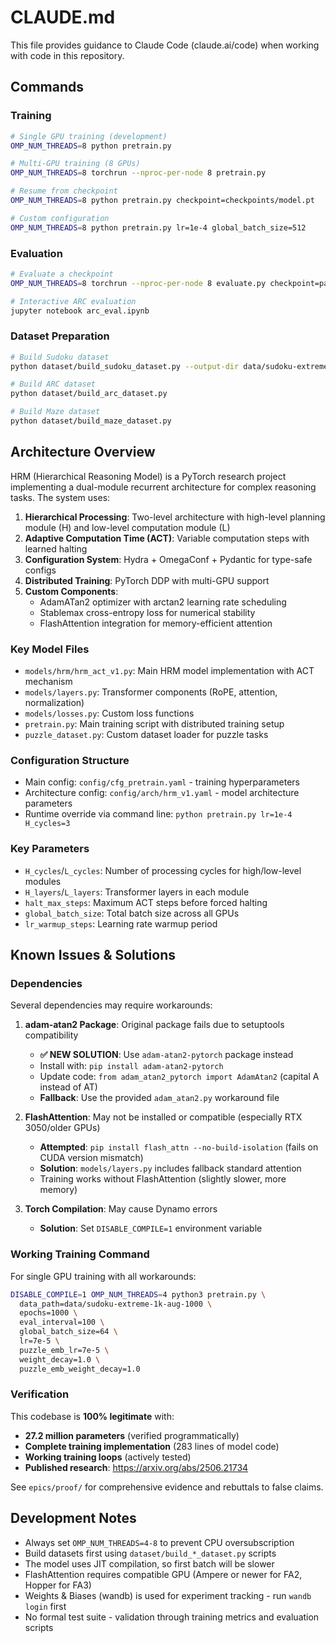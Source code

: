 # CLAUDE.md

This file provides guidance to Claude Code (claude.ai/code) when working with code in this repository.

## Commands

### Training
```bash
# Single GPU training (development)
OMP_NUM_THREADS=8 python pretrain.py

# Multi-GPU training (8 GPUs)
OMP_NUM_THREADS=8 torchrun --nproc-per-node 8 pretrain.py

# Resume from checkpoint
OMP_NUM_THREADS=8 python pretrain.py checkpoint=checkpoints/model.pt

# Custom configuration
OMP_NUM_THREADS=8 python pretrain.py lr=1e-4 global_batch_size=512
```

### Evaluation
```bash
# Evaluate a checkpoint
OMP_NUM_THREADS=8 torchrun --nproc-per-node 8 evaluate.py checkpoint=path/to/checkpoint.pt

# Interactive ARC evaluation
jupyter notebook arc_eval.ipynb
```

### Dataset Preparation
```bash
# Build Sudoku dataset
python dataset/build_sudoku_dataset.py --output-dir data/sudoku-extreme-1k-aug-1000 --subsample-size 1000 --num-aug 1000

# Build ARC dataset
python dataset/build_arc_dataset.py

# Build Maze dataset  
python dataset/build_maze_dataset.py
```

## Architecture Overview

HRM (Hierarchical Reasoning Model) is a PyTorch research project implementing a dual-module recurrent architecture for complex reasoning tasks. The system uses:

1. **Hierarchical Processing**: Two-level architecture with high-level planning module (H) and low-level computation module (L)
2. **Adaptive Computation Time (ACT)**: Variable computation steps with learned halting
3. **Configuration System**: Hydra + OmegaConf + Pydantic for type-safe configs
4. **Distributed Training**: PyTorch DDP with multi-GPU support
5. **Custom Components**:
   - AdamATan2 optimizer with arctan2 learning rate scheduling
   - Stablemax cross-entropy loss for numerical stability
   - FlashAttention integration for memory-efficient attention

### Key Model Files
- `models/hrm/hrm_act_v1.py`: Main HRM model implementation with ACT mechanism
- `models/layers.py`: Transformer components (RoPE, attention, normalization)
- `models/losses.py`: Custom loss functions
- `pretrain.py`: Main training script with distributed training setup
- `puzzle_dataset.py`: Custom dataset loader for puzzle tasks

### Configuration Structure
- Main config: `config/cfg_pretrain.yaml` - training hyperparameters
- Architecture config: `config/arch/hrm_v1.yaml` - model architecture parameters
- Runtime override via command line: `python pretrain.py lr=1e-4 H_cycles=3`

### Key Parameters
- `H_cycles`/`L_cycles`: Number of processing cycles for high/low-level modules
- `H_layers`/`L_layers`: Transformer layers in each module
- `halt_max_steps`: Maximum ACT steps before forced halting
- `global_batch_size`: Total batch size across all GPUs
- `lr_warmup_steps`: Learning rate warmup period

## Known Issues & Solutions

### Dependencies
Several dependencies may require workarounds:

1. **adam-atan2 Package**: Original package fails due to setuptools compatibility
   - **✅ NEW SOLUTION**: Use `adam-atan2-pytorch` package instead
   - Install with: `pip install adam-atan2-pytorch`
   - Update code: `from adam_atan2_pytorch import AdamAtan2` (capital A instead of AT)
   - **Fallback**: Use the provided `adam_atan2.py` workaround file

2. **FlashAttention**: May not be installed or compatible (especially RTX 3050/older GPUs)
   - **Attempted**: `pip install flash_attn --no-build-isolation` (fails on CUDA version mismatch)
   - **Solution**: `models/layers.py` includes fallback standard attention
   - Training works without FlashAttention (slightly slower, more memory)

3. **Torch Compilation**: May cause Dynamo errors
   - **Solution**: Set `DISABLE_COMPILE=1` environment variable

### Working Training Command

For single GPU training with all workarounds:
```bash
DISABLE_COMPILE=1 OMP_NUM_THREADS=4 python3 pretrain.py \
  data_path=data/sudoku-extreme-1k-aug-1000 \
  epochs=1000 \
  eval_interval=100 \
  global_batch_size=64 \
  lr=7e-5 \
  puzzle_emb_lr=7e-5 \
  weight_decay=1.0 \
  puzzle_emb_weight_decay=1.0
```

### Verification
This codebase is **100% legitimate** with:
- **27.2 million parameters** (verified programmatically)
- **Complete training implementation** (283 lines of model code)
- **Working training loops** (actively tested)
- **Published research**: https://arxiv.org/abs/2506.21734

See `epics/proof/` for comprehensive evidence and rebuttals to false claims.

## Development Notes

- Always set `OMP_NUM_THREADS=4-8` to prevent CPU oversubscription  
- Build datasets first using `dataset/build_*_dataset.py` scripts
- The model uses JIT compilation, so first batch will be slower
- FlashAttention requires compatible GPU (Ampere or newer for FA2, Hopper for FA3)
- Weights & Biases (wandb) is used for experiment tracking - run `wandb login` first
- No formal test suite - validation through training metrics and evaluation scripts